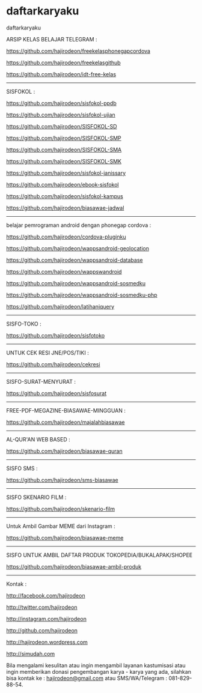 # daftarkaryaku
daftarkaryaku



ARSIP KELAS BELAJAR TELEGRAM :

https://github.com/hajirodeon/freekelasphonegapcordova

https://github.com/hajirodeon/freekelasgithub

https://github.com/hajirodeon/idt-free-kelas


---


SISFOKOL : 

https://github.com/hajirodeon/sisfokol-ppdb

https://github.com/hajirodeon/sisfokol-ujian

https://github.com/hajirodeon/SISFOKOL-SD

https://github.com/hajirodeon/SISFOKOL-SMP

https://github.com/hajirodeon/SISFOKOL-SMA

https://github.com/hajirodeon/SISFOKOL-SMK

https://github.com/hajirodeon/sisfokol-janissary

https://github.com/hajirodeon/ebook-sisfokol

https://github.com/hajirodeon/sisfokol-kampus

https://github.com/hajirodeon/biasawae-jadwal

---


belajar pemrograman android dengan phonegap cordova :

https://github.com/hajirodeon/cordova-pluginku

https://github.com/hajirodeon/wappsandroid-geolocation

https://github.com/hajirodeon/wappsandroid-database

https://github.com/hajirodeon/wappswandroid

https://github.com/hajirodeon/wappsandroid-sosmedku

https://github.com/hajirodeon/wappsandroid-sosmedku-php

https://github.com/hajirodeon/latihanjquery

---


SISFO-TOKO : 

https://github.com/hajirodeon/sisfotoko

---




UNTUK CEK RESI JNE/POS/TIKI :

https://github.com/hajirodeon/cekresi

---


SISFO-SURAT-MENYURAT :

https://github.com/hajirodeon/sisfosurat

---



FREE-PDF-MEGAZINE-BIASAWAE-MINGGUAN :

https://github.com/hajirodeon/majalahbiasawae

---


AL-QUR'AN WEB BASED : 

https://github.com/hajirodeon/biasawae-quran

---


SISFO SMS :

https://github.com/hajirodeon/sms-biasawae

---


SISFO SKENARIO FILM : 

https://github.com/hajirodeon/skenario-film

---


Untuk Ambil Gambar MEME dari Instagram : 

https://github.com/hajirodeon/biasawae-meme

---



SISFO UNTUK AMBIL DAFTAR PRODUK TOKOPEDIA/BUKALAPAK/SHOPEE

https://github.com/hajirodeon/biasawae-ambil-produk




--------------------------------------------------


Kontak : 

http://facebook.com/hajirodeon

http://twitter.com/hajirodeon

http://instagram.com/hajirodeon

http://github.com/hajirodeon

http://hajirodeon.wordpress.com

http://simudah.com



Bila mengalami kesulitan atau ingin mengambil layanan kastumisasi atau ingin memberikan donasi pengembangan karya - karya yang ada, silahkan bisa kontak ke : hajirodeon@gmail.com atau SMS/WA/Telegram : 081-829-88-54.
